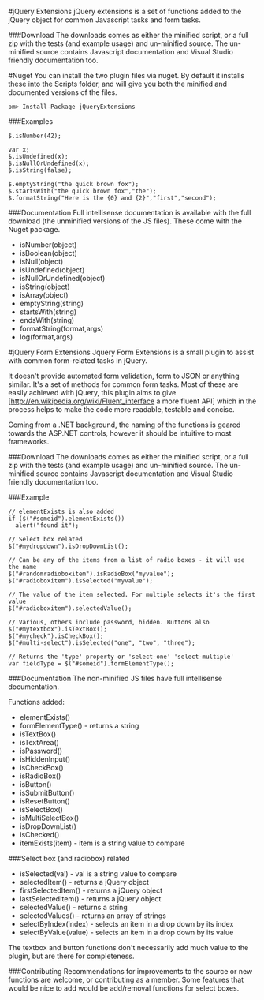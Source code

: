 #jQuery Extensions
jQuery extensions is a set of functions added to the jQuery object for common Javascript tasks and form tasks.

###Download
The downloads comes as either the minified script, or a full zip with the tests (and example usage) and un-minified source. The un-minified source contains Javascript documentation and Visual Studio friendly documentation too.

#Nuget
You can install the two plugin files via nuget. By default it installs these into the Scripts folder, and will give you both the minified and documented versions of the files.

	pm> Install-Package jQueryExtensions

###Examples

	$.isNumber(42);
	
	var x;
	$.isUndefined(x);
	$.isNullOrUndefined(x);
	$.isString(false);
	
	$.emptyString("the quick brown fox");
	$.startsWith("the quick brown fox","the");
	$.formatString("Here is the {0} and {2}","first","second");

###Documentation
Full intellisense documentation is available with the full download (the unminified versions of the JS files). These come with the Nuget package.

 * isNumber(object)
 * isBoolean(object)
 * isNull(object)
 * isUndefined(object)
 * isNullOrUndefined(object)
 * isString(object)
 * isArray(object)
 * emptyString(string)
 * startsWith(string)
 * endsWith(string)
 * formatString(format,args)
 * log(format,args)

#jQuery Form Extensions
Jquery Form Extensions is a small plugin to assist with common form-related tasks in jQuery.

It doesn't provide automated form validation, form to JSON or anything similar. It's a set of methods for common form tasks. Most of these are easily achieved with jQuery, this plugin aims to give [http://en.wikipedia.org/wiki/Fluent_interface a more fluent API] which in the process helps to make the code more readable, testable and concise.

Coming from a .NET background, the naming of the functions is geared towards the ASP.NET controls, however it should be intuitive to most frameworks.

###Download
The downloads comes as either the minified script, or a full zip with the tests (and example usage) and un-minified source. The un-minified source contains Javascript documentation and Visual Studio friendly documentation too.

###Example

	// elementExists is also added
	if ($("#someid").elementExists())
	  alert("found it");
		
	// Select box related
	$("#mydropdown").isDropDownList();
	
	// Can be any of the items from a list of radio boxes - it will use the name
	$("#randomradioboxitem").isRadioBox("myvalue");
	$("#radioboxitem").isSelected("myvalue");
	
	// The value of the item selected. For multiple selects it's the first value
	$("#radioboxitem").selectedValue();
	
	// Various, others include password, hidden. Buttons also
	$("#mytextbox").isTextBox();
	$("#mycheck").isCheckBox();
	$("#multi-select").isSelected("one", "two", "three");
	
	// Returns the 'type' property or 'select-one' 'select-multiple'
	var fieldType = $("#someid").formElementType();

###Documentation
The non-minified JS files have full intellisense documentation.

Functions added:
 * elementExists()  
 * formElementType() - returns a string
 * isTextBox()  
 * isTextArea()
 * isPassword()
 * isHiddenInput()
 * isCheckBox()
 * isRadioBox()
 * isButton()
 * isSubmitButton()
 * isResetButton()
 * isSelectBox()
 * isMultiSelectBox()
 * isDropDownList()
 * isChecked()
 * itemExists(item) - item is a string value to compare

###Select box (and radiobox) related
 * isSelected(val) - val is a string value to compare
 * selectedItem() - returns a jQuery object
 * firstSelectedItem() - returns a jQuery object
 * lastSelectedItem() - returns a jQuery object
 * selectedValue() - returns a string
 * selectedValues() - returns an array of strings
 * selectByIndex(index) - selects an item in a drop down by its index
 * selectByValue(value) - selects an item in a drop down by its value

The textbox and button functions don't necessarily add much value to the plugin, but are there for completeness.

###Contributing
Recommendations for improvements to the source or new functions are welcome, or contributing as a member. Some features that would be nice to add would be add/removal functions for select boxes.
